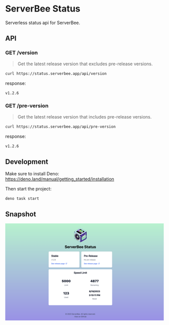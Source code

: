 # ServerBee Status

Serverless status api for ServerBee.

## API

### GET /version
> Get the latest release version that excludes pre-release versions.

```bash
curl https://status.serverbee.app/api/version
```

response:
```bash
v1.2.6
```

### GET /pre-version
> Get the latest release version that includes pre-release versions.

```bash
curl https://status.serverbee.app/api/pre-version
```

response:
```bash
v1.2.6
```

## Development

Make sure to install Deno: https://deno.land/manual/getting_started/installation

Then start the project:

```
deno task start
```

## Snapshot

![](./snapshot.png)

